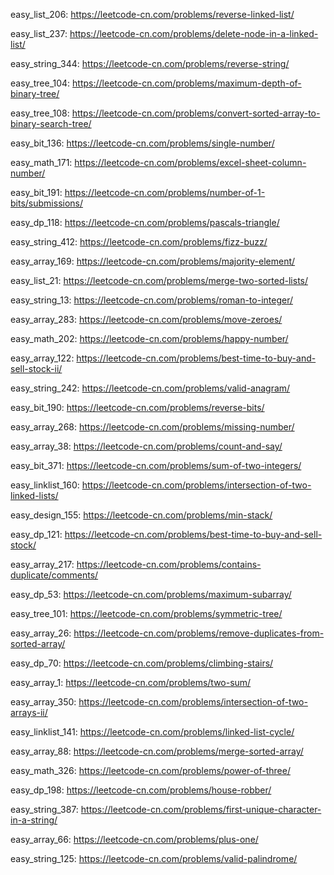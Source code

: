 

easy_list_206:
https://leetcode-cn.com/problems/reverse-linked-list/

easy_list_237:
https://leetcode-cn.com/problems/delete-node-in-a-linked-list/

easy_string_344:
https://leetcode-cn.com/problems/reverse-string/

easy_tree_104:
https://leetcode-cn.com/problems/maximum-depth-of-binary-tree/

easy_tree_108:
https://leetcode-cn.com/problems/convert-sorted-array-to-binary-search-tree/

easy_bit_136:
https://leetcode-cn.com/problems/single-number/

easy_math_171:
https://leetcode-cn.com/problems/excel-sheet-column-number/

easy_bit_191:
https://leetcode-cn.com/problems/number-of-1-bits/submissions/

easy_dp_118:
https://leetcode-cn.com/problems/pascals-triangle/

easy_string_412:
https://leetcode-cn.com/problems/fizz-buzz/

easy_array_169:
https://leetcode-cn.com/problems/majority-element/

easy_list_21:
https://leetcode-cn.com/problems/merge-two-sorted-lists/

easy_string_13:
https://leetcode-cn.com/problems/roman-to-integer/

easy_array_283:
https://leetcode-cn.com/problems/move-zeroes/

easy_math_202:
https://leetcode-cn.com/problems/happy-number/

easy_array_122:
https://leetcode-cn.com/problems/best-time-to-buy-and-sell-stock-ii/

easy_string_242:
https://leetcode-cn.com/problems/valid-anagram/

easy_bit_190:
https://leetcode-cn.com/problems/reverse-bits/

easy_array_268:
https://leetcode-cn.com/problems/missing-number/

easy_array_38:
https://leetcode-cn.com/problems/count-and-say/

easy_bit_371:
https://leetcode-cn.com/problems/sum-of-two-integers/

easy_linklist_160:
https://leetcode-cn.com/problems/intersection-of-two-linked-lists/

easy_design_155:
https://leetcode-cn.com/problems/min-stack/

easy_dp_121:
https://leetcode-cn.com/problems/best-time-to-buy-and-sell-stock/

easy_array_217:
https://leetcode-cn.com/problems/contains-duplicate/comments/

easy_dp_53:
https://leetcode-cn.com/problems/maximum-subarray/

easy_tree_101:
https://leetcode-cn.com/problems/symmetric-tree/

easy_array_26:
https://leetcode-cn.com/problems/remove-duplicates-from-sorted-array/

easy_dp_70:
https://leetcode-cn.com/problems/climbing-stairs/

easy_array_1:
https://leetcode-cn.com/problems/two-sum/

easy_array_350:
https://leetcode-cn.com/problems/intersection-of-two-arrays-ii/

easy_linklist_141:
https://leetcode-cn.com/problems/linked-list-cycle/

easy_array_88:
https://leetcode-cn.com/problems/merge-sorted-array/

easy_math_326:
https://leetcode-cn.com/problems/power-of-three/

easy_dp_198:
https://leetcode-cn.com/problems/house-robber/

easy_string_387:
https://leetcode-cn.com/problems/first-unique-character-in-a-string/

easy_array_66:
https://leetcode-cn.com/problems/plus-one/

easy_string_125:
https://leetcode-cn.com/problems/valid-palindrome/


